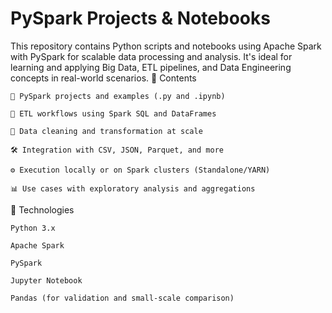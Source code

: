 # PySpark Projects & Notebooks

This repository contains Python scripts and notebooks using Apache Spark with PySpark for scalable data processing and analysis. It's ideal for learning and applying Big Data, ETL pipelines, and Data Engineering concepts in real-world scenarios.
📌 Contents

    📁 PySpark projects and examples (.py and .ipynb)

    🧪 ETL workflows using Spark SQL and DataFrames

    🧹 Data cleaning and transformation at scale

    🛠️ Integration with CSV, JSON, Parquet, and more

    ⚙️ Execution locally or on Spark clusters (Standalone/YARN)

    📊 Use cases with exploratory analysis and aggregations

🚀 Technologies

    Python 3.x

    Apache Spark

    PySpark

    Jupyter Notebook

    Pandas (for validation and small-scale comparison)
